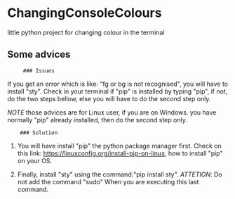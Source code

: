 # ChangingConsoleColours
little python project for changing colour in the terminal

## Some advices

         ### Issues 
	 
If you get an error which is like: "fg or bg is not recognised",
you will have to install "sty". Check in your terminal if "pip"
is installed by typing "pip", if not, do the two steps bellow,
else you will have to do the second step only.

*NOTE* those advices are for Linux user, if you are on Windows.
you have normally "pip" already installed, then do the second step only.


        ### Solution
	
1) You will have install "pip" the python package manager first.
Check on this link: https://linuxconfig.org/install-pip-on-linux,
how to install "pip" on your OS.

2) Finally, install "sty" using the command:"pip install sty".
*ATTETION*: Do not add the command "sudo"
When you are executing this last command.
